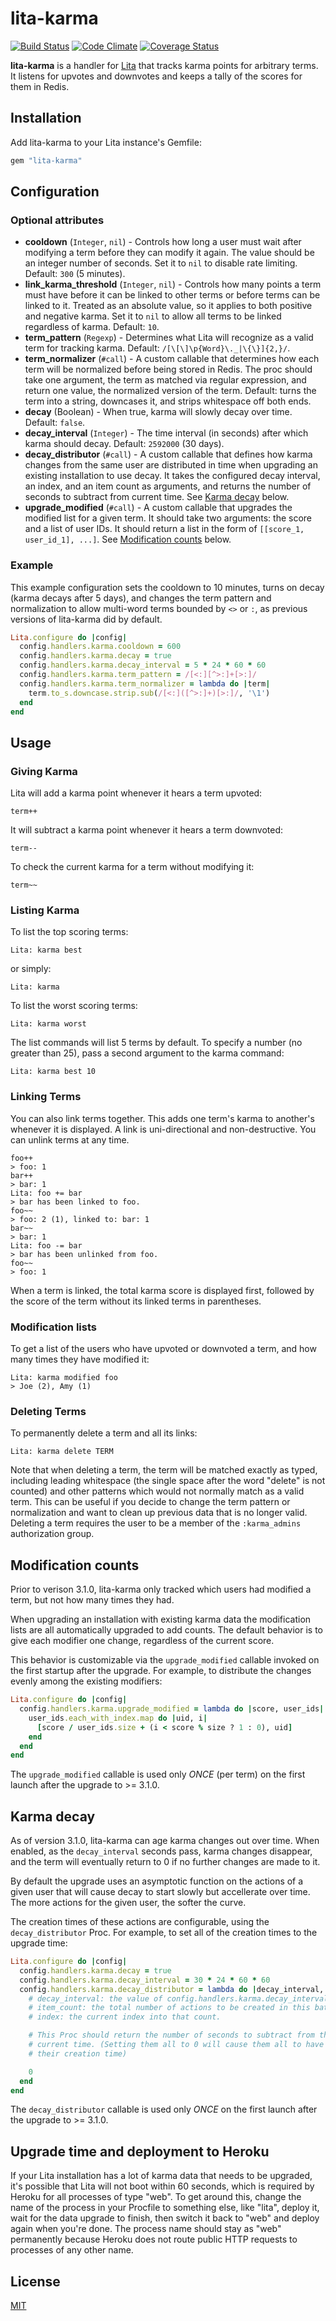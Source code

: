 # lita-karma

[![Build Status](https://travis-ci.org/jimmycuadra/lita-karma.png?branch=master)](https://travis-ci.org/jimmycuadra/lita-karma)
[![Code Climate](https://codeclimate.com/github/jimmycuadra/lita-karma.png)](https://codeclimate.com/github/jimmycuadra/lita-karma)
[![Coverage Status](https://coveralls.io/repos/jimmycuadra/lita-karma/badge.png)](https://coveralls.io/r/jimmycuadra/lita-karma)

**lita-karma** is a handler for [Lita](https://github.com/jimmycuadra/lita) that tracks karma points for arbitrary terms. It listens for upvotes and downvotes and keeps a tally of the scores for them in Redis.

## Installation

Add lita-karma to your Lita instance's Gemfile:

``` ruby
gem "lita-karma"
```

## Configuration

### Optional attributes

* **cooldown** (`Integer`, `nil`) - Controls how long a user must wait after modifying a term before they can modify it again. The value should be an integer number of seconds. Set it to `nil` to disable rate limiting. Default: `300` (5 minutes).
* **link_karma_threshold** (`Integer`, `nil`) - Controls how many points a term must have before it can be linked to other terms or before terms can be linked to it. Treated as an absolute value, so it applies to both positive and negative karma. Set it to `nil` to allow all terms to be linked regardless of karma. Default: `10`.
* **term_pattern** (`Regexp`) - Determines what Lita will recognize as a valid term for tracking karma. Default: `/[\[\]\p{Word}\._|\{\}]{2,}/`.
* **term_normalizer** (`#call`) - A custom callable that determines how each term will be normalized before being stored in Redis. The proc should take one argument, the term as matched via regular expression, and return one value, the normalized version of the term. Default: turns the term into a string, downcases it, and strips whitespace off both ends.
* **decay** (Boolean) - When true, karma will slowly decay over time. Default: `false`.
* **decay_interval** (`Integer`) - The time interval (in seconds) after which karma should decay. Default: `2592000` (30 days).
* **decay_distributor** (`#call`) - A custom callable that defines how karma changes from the same user are distributed in time when upgrading an existing installation to use decay. It takes the configured decay interval, an index, and an item count as arguments, and returns the number of seconds to subtract from current time. See [Karma decay](#karma-decay) below.
* **upgrade_modified** (`#call`) - A custom callable that upgrades the modified list for a given term. It should take two arguments: the score and a list of user IDs. It should return a list in the form of `[[score_1, user_id_1], ...]`. See [Modification counts](#modification-counts) below.

### Example

This example configuration sets the cooldown to 10 minutes, turns on decay (karma decays after 5 days), and changes the term pattern and normalization to allow multi-word terms bounded by `<>` or `:`, as previous versions of lita-karma did by default.

``` ruby
Lita.configure do |config|
  config.handlers.karma.cooldown = 600
  config.handlers.karma.decay = true
  config.handlers.karma.decay_interval = 5 * 24 * 60 * 60
  config.handlers.karma.term_pattern = /[<:][^>:]+[>:]/
  config.handlers.karma.term_normalizer = lambda do |term|
    term.to_s.downcase.strip.sub(/[<:]([^>:]+)[>:]/, '\1')
  end
end
```

## Usage

### Giving Karma

Lita will add a karma point whenever it hears a term upvoted:

```
term++
```

It will subtract a karma point whenever it hears a term downvoted:

```
term--
```

To check the current karma for a term without modifying it:

```
term~~
```

### Listing Karma

To list the top scoring terms:

```
Lita: karma best
```

or simply:

```
Lita: karma
```

To list the worst scoring terms:

```
Lita: karma worst
```

The list commands will list 5 terms by default. To specify a number (no greater than 25), pass a second argument to the karma command:

```
Lita: karma best 10
```

### Linking Terms

You can also link terms together. This adds one term's karma to another's whenever it is displayed. A link is uni-directional and non-destructive. You can unlink terms at any time.

```
foo++
> foo: 1
bar++
> bar: 1
Lita: foo += bar
> bar has been linked to foo.
foo~~
> foo: 2 (1), linked to: bar: 1
bar~~
> bar: 1
Lita: foo -= bar
> bar has been unlinked from foo.
foo~~
> foo: 1
```

When a term is linked, the total karma score is displayed first, followed by the score of the term without its linked terms in parentheses.

### Modification lists

To get a list of the users who have upvoted or downvoted a term, and how many times they have modified it:

```
Lita: karma modified foo
> Joe (2), Amy (1)
```

### Deleting Terms

To permanently delete a term and all its links:

```
Lita: karma delete TERM
```

Note that when deleting a term, the term will be matched exactly as typed, including leading whitespace (the single space after the word "delete" is not counted) and other patterns which would not normally match as a valid term. This can be useful if you decide to change the term pattern or normalization and want to clean up previous data that is no longer valid. Deleting a term requires the user to be a member of the `:karma_admins` authorization group.

## Modification counts

Prior to verison 3.1.0, lita-karma only tracked which users had modified a term, but not how many times they had.

When upgrading an installation with existing karma data the modification lists are all automatically upgraded to add counts. The default behavior is to give each modifier one change, regardless of the current score.

This behavior is customizable via the `upgrade_modified` callable invoked on the first startup after the upgrade. For example, to distribute the changes evenly among the existing modifiers:

``` ruby
Lita.configure do |config|
  config.handlers.karma.upgrade_modified = lambda do |score, user_ids|
    user_ids.each_with_index.map do |uid, i|
      [score / user_ids.size + (i < score % size ? 1 : 0), uid]
    end
  end
end
```

The `upgrade_modified` callable is used only *ONCE* (per term) on the first launch after the upgrade to >= 3.1.0.

## Karma decay

As of version 3.1.0, lita-karma can age karma changes out over time. When enabled, as the `decay_interval` seconds pass, karma changes disappear, and the term will eventually return to 0 if no further changes are made to it.

By default the upgrade uses an asymptotic function on the actions of a given user that will cause decay to start slowly but accellerate over time. The more actions for the given user, the softer the curve.

The creation times of these actions are configurable, using the `decay_distributor` Proc. For example, to set all of the creation times to the upgrade time:

```ruby
Lita.configure do |config|
  config.handlers.karma.decay = true
  config.handlers.karma.decay_interval = 30 * 24 * 60 * 60
  config.handlers.karma.decay_distributor = lambda do |decay_interval, index, item_count|
    # decay_interval: the value of config.handlers.karma.decay_interval.
    # item_count: the total number of actions to be created in this batch.
    # index: the current index into that count.

    # This Proc should return the number of seconds to subtract from the
    # current time. (Setting them all to 0 will cause them all to have now as
    # their creation time)

    0
  end
end
```

The `decay_distributor` callable is used only *ONCE* on the first launch after the upgrade to >= 3.1.0.

## Upgrade time and deployment to Heroku

If your Lita installation has a lot of karma data that needs to be upgraded, it's possible that Lita will not boot within 60 seconds, which is required by Heroku for all processes of type "web". To get around this, change the name of the process in your Procfile to something else, like "lita", deploy it, wait for the data upgrade to finish, then switch it back to "web" and deploy again when you're done. The process name should stay as "web" permanently because Heroku does not route public HTTP requests to processes of any other name.

## License

[MIT](http://opensource.org/licenses/MIT)
